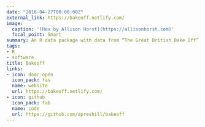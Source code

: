 ```yaml
---
date: "2016-04-27T00:00:00Z"
external_link: https://bakeoff.netlify.com/
image:
  caption: '[Hex by Allison Horst](https://allisonhorst.com)'
  focal_point: Smart
summary: An R data package with data from “The Great British Bake Off”
tags:
- R
- software
title: Bakeoff
links:
- icon: door-open
  icon_pack: fas
  name: website
  url: https://bakeoff.netlify.com/
- icon: github
  icon_pack: fab
  name: code
  url: https://github.com/apreshill/bakeoff
---
```

